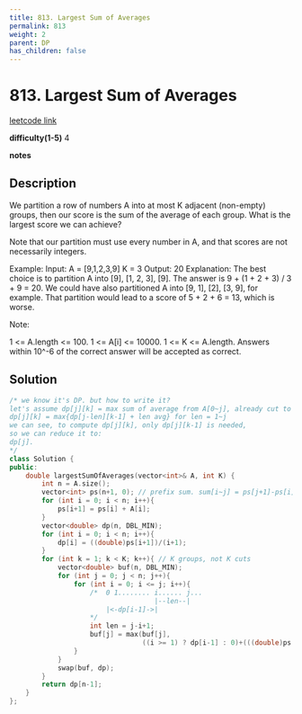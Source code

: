 ```yaml
---
title: 813. Largest Sum of Averages
permalink: 813
weight: 2
parent: DP
has_children: false
---
```

# 813. Largest Sum of Averages
[leetcode link](https://leetcode.com/problems/largest-sum-of-averages/)

**difficulty(1-5)** 
4

**notes**   


## Description
We partition a row of numbers A into at most K adjacent (non-empty) groups, then our score is the sum of the average of each group. What is the largest score we can achieve?

Note that our partition must use every number in A, and that scores are not necessarily integers.

Example:
Input: 
A = [9,1,2,3,9]
K = 3
Output: 20
Explanation: 
The best choice is to partition A into [9], [1, 2, 3], [9]. The answer is 9 + (1 + 2 + 3) / 3 + 9 = 20.
We could have also partitioned A into [9, 1], [2], [3, 9], for example.
That partition would lead to a score of 5 + 2 + 6 = 13, which is worse.
 

Note:

1 <= A.length <= 100.
1 <= A[i] <= 10000.
1 <= K <= A.length.
Answers within 10^-6 of the correct answer will be accepted as correct.

## Solution
```c++
/* we know it's DP. but how to write it? 
let's assume dp[j][k] = max sum of average from A[0~j], already cut to k groups.
dp[j][k] = max{dp[j-len][k-1] + len avg} for len = 1~j
we can see, to compute dp[j][k], only dp[j][k-1] is needed, 
so we can reduce it to:
dp[j]. 
*/
class Solution {
public:
    double largestSumOfAverages(vector<int>& A, int K) {
        int n = A.size();
        vector<int> ps(n+1, 0); // prefix sum. sum[i~j] = ps[j+1]-ps[i]
        for (int i = 0; i < n; i++){
            ps[i+1] = ps[i] + A[i];
        }
        vector<double> dp(n, DBL_MIN);
        for (int i = 0; i < n; i++){
            dp[i] = ((double)ps[i+1])/(i+1);
        }
        for (int k = 1; k < K; k++){ // K groups, not K cuts
            vector<double> buf(n, DBL_MIN);
            for (int j = 0; j < n; j++){
                for (int i = 0; i <= j; i++){
                    /*  0 1........ i...... j...
                                    |--len--|
                        |<-dp[i-1]->| 
                    */
                    int len = j-i+1;
                    buf[j] = max(buf[j], 
                                 ((i >= 1) ? dp[i-1] : 0)+(((double)ps[j+1]-ps[i])/len));
                }
            }
            swap(buf, dp);
        }
        return dp[n-1];
    }
};
```

<!-- 
Default label
{: .label }

Blue label
{: .label .label-blue }

Stable
{: .label .label-green }

New release
{: .label .label-purple }

Coming soon
{: .label .label-yellow }

Deprecated
{: .label .label-red } -->
